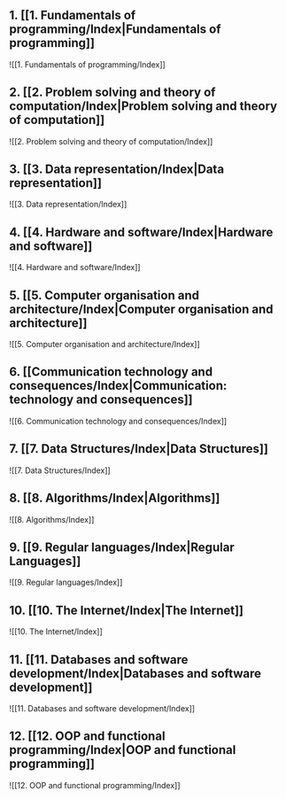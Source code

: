 ## 1. [[1. Fundamentals of programming/Index|Fundamentals of programming]]

![[1. Fundamentals of programming/Index]]

## 2. [[2. Problem solving and theory of computation/Index|Problem solving and theory of computation]]

![[2. Problem solving and theory of computation/Index]]

## 3. [[3. Data representation/Index|Data representation]]

![[3. Data representation/Index]]

## 4. [[4. Hardware and software/Index|Hardware and software]]

![[4. Hardware and software/Index]]

## 5. [[5. Computer organisation and architecture/Index|Computer organisation and architecture]]

![[5. Computer organisation and architecture/Index]]

## 6. [[Communication technology and consequences/Index|Communication: technology and consequences]]

![[6. Communication technology and consequences/Index]]

## 7. [[7. Data Structures/Index|Data Structures]]

![[7. Data Structures/Index]]

## 8. [[8. Algorithms/Index|Algorithms]]

![[8. Algorithms/Index]]

## 9. [[9. Regular languages/Index|Regular Languages]]

![[9. Regular languages/Index]]

## 10. [[10. The Internet/Index|The Internet]]

![[10. The Internet/Index]]

## 11. [[11. Databases and software development/Index|Databases and software development]]

![[11. Databases and software development/Index]]

## 12. [[12. OOP and functional programming/Index|OOP and functional programming]]

![[12. OOP and functional programming/Index]]
